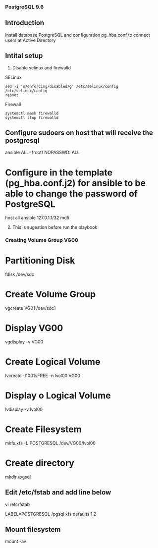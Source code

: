 ###  PostgreSQL 9.6

## Introduction

Install database PostgreSQL and configuration pg_hba.conf to connect users at Active Directory  

## Intital setup

1. Disable selinux and firewalld

SELinux

```
sed -i 's/enforcing/disabled/g' /etc/selinux/config /etc/selinux/config
reboot
```

Firewall

```
systemctl mask firewalld
systemctl stop firewalld
```

## Configure sudoers on host that will receive the postgresql

ansible ALL=(root)  NOPASSWD: ALL


# Configure in the template (pg_hba.conf.j2) for ansible to be able to change the password of PostgreSQL

host    all             ansible      127.0.1.1/32       md5


2.  This is sugestion before run the playbook

### Creating Volume Group **VG00**

# Partitioning Disk
fdisk /dev/sdc

# Create Volume Group
vgcreate VG01  /dev/sdc1

# Display VG00
vgdisplay -v VG00

# Create Logical Volume
lvcreate -l100%FREE -n lvol00 VG00

# Display o Logical Volume
lvdisplay -v lvol00

# Create Filesystem
mkfs.xfs  -L POSTGRESQL /dev/VG00/lvol00

# Create directory
mkdir /pgsql

## Edit  /etc/fstab and add line below
vi /etc/fstab

LABEL=POSTGRESQL   /pgsql             xfs    defaults        1 2


## Mount filesystem

mount -av



```